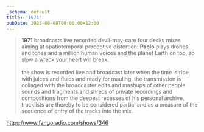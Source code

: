 ```yaml
---
_schema: default
title: '1971'
pubDate: 2025-08-08T00:00:00+12:00
---
```

> **1971** broadcasts live recorded devil-may-care four decks mixes aiming at spatiotemporal perceptive distortion: **Paolo** plays drones and tones and a million human voices and the planet Earth on top, so slow a wreck your heart will break.<br><br>the show is recorded live and broadcast later when the time is ripe with juices and fluids and ready for mauling. the transmission is collaged with the broadcaster edits and mashups of other people sounds and fragments and shreds of private recordings and compositions from the deepest recesses of his personal archive. tracklists are thereby to be considered partial and as a measure of the sequence of entry of the tracks into the mix.

<a href="https://www.fangoradio.com/shows/346" target="_blank" rel="noopener">https://www.fangoradio.com/shows/346</a>